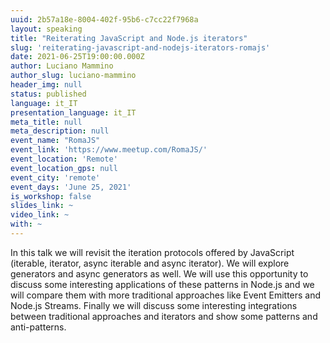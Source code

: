 ```yaml
---
uuid: 2b57a18e-8004-402f-95b6-c7cc22f7968a
layout: speaking
title: "Reiterating JavaScript and Node.js iterators"
slug: 'reiterating-javascript-and-nodejs-iterators-romajs'
date: 2021-06-25T19:00:00.000Z
author: Luciano Mammino
author_slug: luciano-mammino
header_img: null
status: published
language: it_IT
presentation_language: it_IT
meta_title: null
meta_description: null
event_name: "RomaJS"
event_link: 'https://www.meetup.com/RomaJS/'
event_location: 'Remote'
event_location_gps: null
event_city: 'remote'
event_days: 'June 25, 2021'
is_workshop: false
slides_link: ~
video_link: ~
with: ~
---
```


In this talk we will revisit the iteration protocols offered by JavaScript (iterable, iterator, async iterable and async iterator). We will explore generators and async generators as well. We will use this opportunity to discuss some interesting applications of these patterns in Node.js and we will compare them with more traditional approaches like Event Emitters and Node.js Streams. Finally we will discuss some interesting integrations between traditional approaches and iterators and show some patterns and anti-patterns.

